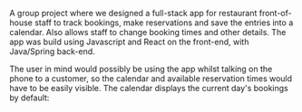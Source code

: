 A group project where we designed a full-stack app for restaurant front-of-house staff to track bookings, make reservations and save the entries into a calendar. Also allows staff to change booking times and other details. The app was build using Javascript and React on the front-end, with Java/Spring back-end.

The user in mind would possibly be using the app whilst talking on the phone to a customer, so the calendar and available reservation times would have to be easily visible. The calendar displays the current day's bookings by default: 



